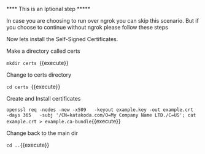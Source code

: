 
**** This is an Iptional step *****

In case you are choosing to run over ngrok you can skip this scenario.
But if you choose to continue without ngrok please follow these steps 

Now lets install the Self-Signed Certificates.

Make a directory called certs

`mkdir certs `{{execute}}

Change to certs directory

`cd certs `{{execute}}

Create and Install certificates

`openssl req -nodes -new -x509   -keyout example.key -out example.crt   -days 365   -subj '/CN=katakoda.com/O=My Company Name LTD./C=US'; cat example.crt > example.ca-bundle`{{execute}}

Change back to the main dir


`cd ..`{{execute}}


